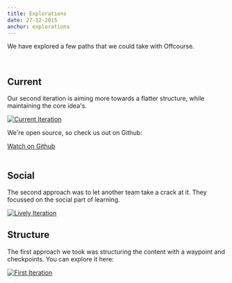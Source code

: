 ```yaml
---
title: Explorations
date: 27-12-2015
anchor: explorations
---
```

We have explored a few paths that we could take with Offcourse. 

<br>

## Current 

Our second iteration is aiming more towards a flatter structure, while maintaining the core idea's. 

[![Current Iteration](current-iteration.png)](http://staging.offcourse.io)

<div class="textbox__github-container">
  <p>We're open source, so check us out on Github:</p>
  <div class="textbox__github-button">
    <a class="github-button" href="https://github.com/offcourse/offcourse-frontend" data-style="mega" aria-label="Watch offcourse/offcourse-frontend on GitHub">Watch on Github</a>
  </div>
</div>

<br>

## Social

The second approach was to let another team take a crack at it. They focussed on the social part of learning.

[![Lively Iteration](iteration-lifely.png)](http://study.offcourse.io)

## Structure

The first approach we took was structuring the content with a waypoint and checkpoints. You can explore it here: 

[![First Iteration](offcourse-first.png)](http://old.offcourse.io)




